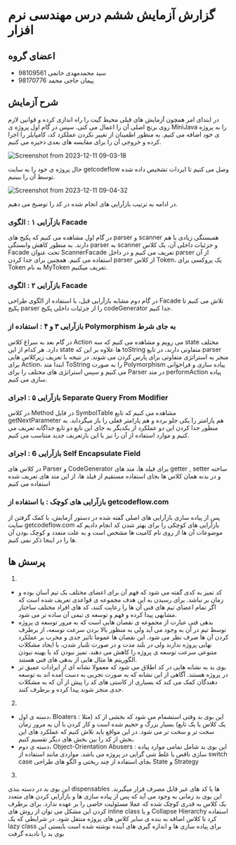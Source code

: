 # گزارش آزمایش ششم درس مهندسی نرم افزار

## اعضای گروه

+ سید محمدمهدی حاتمی 98109561
+ پیمان حاجی محمد 98170776

## شرح آزمایش

در ابتدای امر همچون آزمایش های قبلی محیط گیت را راه اندازی کرده و قوانین لازم روی برنچ اصلی آن را اعمال می کنی. 
سپس در گام اول پروژه ی MiniJava را به پروژه ی خود اضافه می کنیم. به منظور اطمینان از تغییر نکردن عملکرد کد، کامپایلر را اجرا کرده و خروجی آن را برای مقایسه های بعدی ذخیره می کنیم. 

![Screenshot from 2023-12-11 09-03-18](https://github.com/smmhatami/SE-Lab6/assets/62210297/e679187f-07ef-46bc-b393-7d6e4e6e35ad)

حال پروژه ی خود را به سایت getcodeflow وصل می کنیم تا ایردات تشخیص داده شده توسط آن را ببینیم. 

![Screenshot from 2023-12-11 09-04-32](https://github.com/smmhatami/SE-Lab6/assets/62210297/28bc5b6e-39ba-4dc9-92f3-a2f182900882)

در ادامه به ترتیب بازآرایی های انجام شده در کد را توضیح می دهیم. 

### بازآرایی ۱ : الگوی Facade 
در گام اول مشاهده می کنیم که پکیج های parser و scanner همبستگی زیادی با هم دارند. به منظور کاهش وابستگی parser به scanner و جزئیات داخلی آن، یک کلاس Facade تحت عنوان ScannerFacade تعریف می کنیم و در داخل parser از آن استفاده می کنیم. همچنین برای جدا کردن parser از کلاس Token، یک پروکسی برای Token به نام MyToken تعریف میکنیم. 

### بازآرایی ۲ : الگوی Facade 
در گام دوم مشابه بازآرایی قبل، با استفاده از الگوی طراحی Facade تلاش می کنیم تا پکیج parser را از جزئیات داخلی پکیج codeGenerator جدا کنیم. 

### بازآرایی ۳ و ۴ :‌ استفاده از Polymorphism به جای شرط
در گام بعد به سراغ کلاس Action می رویم و مشاهده می کنیم که سه state مختلف دارد. هر کدام از این state ها علاوه بر این که toString متفاوتی دارند، در تابع parser منجر به استراتژی متفاوتی برای پارس کردن می شوند. در نتیجه با تعریف زیرکلاس هایی برای Action، ابتدا متد ToString را به صورت Polymorphism پیاده سازی و فراخوانی می کنیم و سپس استراتژی های مختلف را برای Parser در متد performAction پیاده سازی می کنیم. 

### بازآرایی ۵ :‌ اجرای Separate Query From Modifier
در کلاس Method در فایل SymbolTable مشاهده می کنیم که تابع getNextParameter هم پارامتر را یکی جلو برده و هم پارامتر فعلی را باز میگرداند. به منظور جدا کردن این دو عملکرد از یکدیگر به جای این تابع دو تابع جداگانه تعریف می کنیم و موارد استفاده از آن را نیز با این بازتعریف جدید متناسب می کنیم. 

### بازآرایی 6 :‌ اجرای Self Encapsulate Field
در کلاس های Parser و CodeGenerator برای فیلد ها، متد های getter , setter ساخته و در بدنه همان کلاس ها بجای استفاده مستقیم از فیلد ها، از این متد های تعریف شده استفاده می کنیم

### بازآرایی های کوچک : با استفاده از getcodeflow.com
پس از پیاده سازی بازآرایی های اصلی گفته شده در دستور آزمایش، با کمک گرفتن از سایت getcodeflow.com بازآرایی های کوچکی را برای بهتر شدن کد انجام دادیم که موضوعات آن ها از روی نام کامیت ها مشخص است و به علت متعدد و کوچک بودن آن ها را در اینجا ذکر نمی کنیم. 

## پرسش ها 
1. 
* کد تمیز به کدی گفته می شود که فهم آن برای اعضای مختلف یک تیم آسان بوده و زمان بر نباشد. برای رسیدن به این هدف مجموعه ی قواعدی تعریف شده است که اگر تمام اعضای تیم های فنی آن ها را رعایت کنند، کد های افراد مختلف ساختار مشابهی پیدا کرده و فهم و توسعه ی تیمی آن ساده تر می شود.
* بدهی فنی عبارت از مجموعه ی نقصان هایی است که به مرور توسعه ی پروژه توسط تیم در آن به وجود می آید ولی به منظور بالا بردن سرعت توسعه، از برطرف کردن آن ها صرف نظر می شود. این نقصان ها عموما تاثیر جدی و مخرب بر عملکرد نهایی پروژه ندارند ولی در بلند مدت و در صورت تلنبار شدن، با ایجاد مشکلات متنوعی سرعت توسعه ی پروژه را کاهش می دهند. تمیز نبودن کد یا بهینه نبودن الگوریتم ها مثال هایی از بدهی های فنی هستند.
* بوی بد به نشانه هایی در کد اطلاق می شود که معمولا نشانه ای از ایرادات عمیق تر در پروژه هستند. آگاهی از این نشانه که به صورت تجربی به دست آمده اند به توسعه دهندگان کمک می کند که بسیاری از کاستی های کد را پیش از آن که به مشکلات جدی منجر شوند پیدا کرده و برطرف کنند.

2. 
* دسته ی اول، Bloaters :‌ این بوی بد وقتی استشمام می شود که بخشی از کد (مثلا یک کلاس یا یک تابع) بسیار بزرگ و حجیم شده است و کار کردن با آن به مرور زمان سخت تر و سخت تر می شود. در این مواقع باید تلاش کنیم که عملکرد های این بخش از کد را بین بخش های دیگر تقسیم کنیم.
* دسته ی دوم، Object-Orientation Abusers : این بوی بد شامل تمامی موارد پیاده سازی ناقص یا غلط شی گرایی در پروژه می باشد. مواردی مانند استفاده از switch case بجای استفاده از چند ریختی و الگو های طراحی State و Strategy



3. 
این بوی بد در دسته بندی dispensables ها یا کد های غیر قابل مصرف قرار میگیرند. این بوی بد زمانی به وجود می آید که پس از پیاده سازی ها و بازآرایی کردن های متعدد یک کلاس به قدری کوچک شده که عملا مسئولیت خاصی را بر عهده ندارد. برای برطرف کردن این مشکل می توان از روش های inline class و یا Collapse Hierarchy استفاده کرد تا کلاس اضافه به بنده ی سایر کلاس های پروژه منتقل شود. در شرایطی که یک lazy class برای پیاده سازی ها و اندازه گیری های آینده نوشته شده است بایستی این بوی بد را نادیده گرفت
